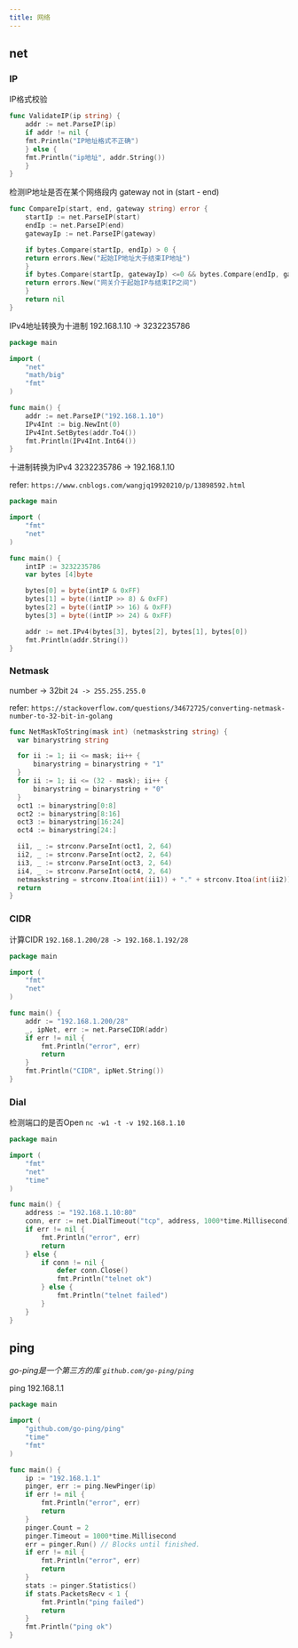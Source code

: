 ```yaml
---
title: 网络
---
```


## net

### IP

IP格式校验

```go
func ValidateIP(ip string) {
    addr := net.ParseIP(ip)
    if addr != nil {
    fmt.Println("IP地址格式不正确")
    } else {
    fmt.Println("ip地址", addr.String())
    }
}
```

检测IP地址是否在某个网络段内 gateway not in (start - end)

```go
func CompareIp(start, end, gateway string) error {
    startIp := net.ParseIP(start)
    endIp := net.ParseIP(end)
    gatewayIp := net.ParseIP(gateway)

    if bytes.Compare(startIp, endIp) > 0 {
    return errors.New("起始IP地址大于结束IP地址")
    }
    if bytes.Compare(startIp, gatewayIp) <=0 && bytes.Compare(endIp, gatewayIp) >= 0 {
    return errors.New("网关介于起始IP与结束IP之间")
    }
    return nil
}
```

IPv4地址转换为十进制 192.168.1.10 -> 3232235786

```go
package main

import (
    "net"
    "math/big"
    "fmt"
)

func main() {
    addr := net.ParseIP("192.168.1.10")
    IPv4Int := big.NewInt(0)
    IPv4Int.SetBytes(addr.To4())
    fmt.Println(IPv4Int.Int64())
}
```

十进制转换为IPv4 3232235786 -> 192.168.1.10

refer: `https://www.cnblogs.com/wangjq19920210/p/13898592.html`

```go
package main

import (
    "fmt"
    "net"
)

func main() {
    intIP := 3232235786
    var bytes [4]byte

    bytes[0] = byte(intIP & 0xFF)
    bytes[1] = byte((intIP >> 8) & 0xFF)
    bytes[2] = byte((intIP >> 16) & 0xFF)
    bytes[3] = byte((intIP >> 24) & 0xFF)

    addr := net.IPv4(bytes[3], bytes[2], bytes[1], bytes[0])
    fmt.Println(addr.String())
}
```

### Netmask

number -> 32bit `24 -> 255.255.255.0`

refer: `https://stackoverflow.com/questions/34672725/converting-netmask-number-to-32-bit-in-golang`

```go
func NetMaskToString(mask int) (netmaskstring string) {
  var binarystring string

  for ii := 1; ii <= mask; ii++ {
      binarystring = binarystring + "1"
  }
  for ii := 1; ii <= (32 - mask); ii++ {
      binarystring = binarystring + "0"
  }
  oct1 := binarystring[0:8]
  oct2 := binarystring[8:16]
  oct3 := binarystring[16:24]
  oct4 := binarystring[24:]

  ii1, _ := strconv.ParseInt(oct1, 2, 64)
  ii2, _ := strconv.ParseInt(oct2, 2, 64)
  ii3, _ := strconv.ParseInt(oct3, 2, 64)
  ii4, _ := strconv.ParseInt(oct4, 2, 64)
  netmaskstring = strconv.Itoa(int(ii1)) + "." + strconv.Itoa(int(ii2)) + "." + strconv.Itoa(int(ii3)) + "." + strconv.Itoa(int(ii4))
  return
}
```

### CIDR

计算CIDR `192.168.1.200/28 -> 192.168.1.192/28`

```go
package main

import (
    "fmt"
    "net"
)

func main() {
    addr := "192.168.1.200/28"
    _, ipNet, err := net.ParseCIDR(addr)
    if err != nil {
        fmt.Println("error", err)
        return
    }
    fmt.Println("CIDR", ipNet.String())
}
```

### Dial

检测端口的是否Open `nc -w1 -t -v 192.168.1.10`

```go
package main

import (
    "fmt"
    "net"
    "time"
)

func main() {
    address := "192.168.1.10:80"
    conn, err := net.DialTimeout("tcp", address, 1000*time.Millisecond)
    if err != nil {
        fmt.Println("error", err)
        return
    } else {
        if conn != nil {
            defer conn.Close()
            fmt.Println("telnet ok")
        } else {
            fmt.Println("telnet failed")
        }
    }
}
```

## ping

*go-ping是一个第三方的库 `github.com/go-ping/ping`*

ping 192.168.1.1

```go
package main

import (
    "github.com/go-ping/ping"
    "time"
    "fmt"
)

func main() {
    ip := "192.168.1.1"
    pinger, err := ping.NewPinger(ip)
    if err != nil {
        fmt.Println("error", err)
        return
    }
    pinger.Count = 2
    pinger.Timeout = 1000*time.Millisecond
    err = pinger.Run() // Blocks until finished.
    if err != nil {
        fmt.Println("error", err)
        return
    }
    stats := pinger.Statistics()
    if stats.PacketsRecv < 1 {
        fmt.Println("ping failed")
        return
    }
    fmt.Println("ping ok")
}
```
